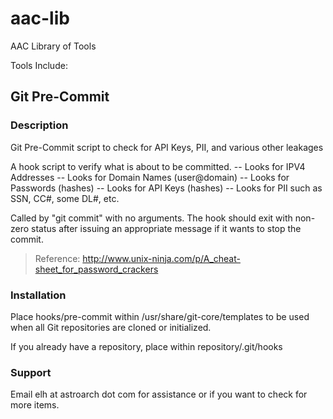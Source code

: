 # aac-lib
AAC Library of Tools

Tools Include:

## Git Pre-Commit

### Description
 Git Pre-Commit script to check for API Keys, PII, and various other
 leakages

 A hook script to verify what is about to be committed.
	-- Looks for IPV4 Addresses
	-- Looks for Domain Names (user@domain)
	-- Looks for Passwords (hashes)
	-- Looks for API Keys (hashes)
	-- Looks for PII such as SSN, CC#, some DL#, etc.

 Called by "git commit" with no arguments.  The hook should
 exit with non-zero status after issuing an appropriate message if
 it wants to stop the commit.

 > Reference: 
 > 	http://www.unix-ninja.com/p/A_cheat-sheet_for_password_crackers

### Installation
 Place hooks/pre-commit within /usr/share/git-core/templates to be used
 when all Git repositories are cloned or initialized.

 If you already have a repository, place within repository/.git/hooks

### Support
 Email elh at astroarch dot com for assistance or if you want to check
 for more items.
